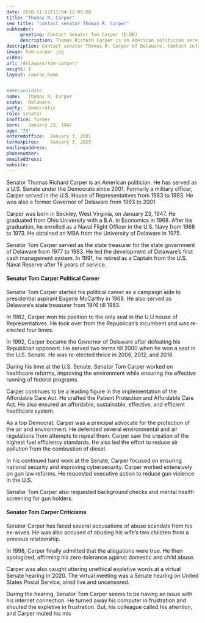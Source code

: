 ```yaml
---
date: 2020-11-22T11:54:12-05:00
title: "Thomas R. Carper"
seo_title: "contact senator Thomas R. Carper"
subheader:
     greeting: Contact Senator Tom Carper (D-DE)
     description: Thomas Richard Carper is an American politician serving as the senior United States Senator from Delaware, having held the seat since 2001. A member of the Democratic Party, Carper served in the United States House of Representatives from 1983 to 1993 and was the 71st governor of Delaware from 1993 to 2001.
description: Contact senator Thomas R. Carper of Delaware. Contact information for Thomas R. Carper includes email address, phone number, and mailing address.
image: tom-carper.jpg
video: 
url: /delaware/tom-carper/
weight: 1
layout: course_home


####candidate
name:	Thomas R. Carper
state:	Delaware
party:	Democratic
role: senator
inoffice: former
born:	January 23, 1947
age: '73'
enteredoffice:	January 3, 2001
termexpires:	January 3, 2025
mailingaddress:	
phonenumber:	
emailaddress:	
website:	
---
```

Senator Thomas Richard Carper is an American politician. He has served as a U.S. Senate under the Democrats since 2001. Formerly a military officer, Carper served in the U.S. House of Representatives from 1983 to 1993. He was also a former Governor of Delaware from 1993 to 2001.

Carper was born in Beckley, West Virginia, on January 23, 1947. He graduated from Ohio University with a B.A. in Economics in 1968. After his graduation, he enrolled as a Naval Flight Officer in the U.S. Navy from 1968 to 1973. He obtained an MBA from the University of Delaware in 1975.

Senator Tom Carper served as the state treasurer for the state government of Delaware from 1977 to 1983. He led the development of Delaware’s first cash management system. In 1991, he retired as a Captain from the U.S. Naval Reserve after 18 years of service.

#### Senator Tom Carper Political Career

Senator Tom Carper started his political career as a campaign aide to presidential aspirant Eugene McCarthy in 1968. He also served as Delaware’s state treasurer from 1976 till 1983.

In 1982, Carper won his position to the only seat in the U.U house of Representatives. He took over from the Republican’s incumbent and was re-elected four times.

In 1992, Carper became the Governor of Delaware after defeating his Republican opponent. He served two terms till 2000 when he won a seat in the U.S. Senate. He was re-elected thrice in 2006, 2012, and 2018.

During his time at the U.S. Senate, Senator Tom Carper worked on healthcare reforms, improving the environment while ensuring the effective running of federal programs.

Carper continues to be a leading figure in the implementation of the Affordable Care Act. He crafted the Patient Protection and Affordable Care Act. He also ensured an affordable, sustainable, effective, and efficient healthcare system.

As a top Democrat, Carper was a principal advocate for the protection of the air and environment. He defended several environmental and air regulations from attempts to repeal them. Carper saw the creation of the highest fuel efficiency standards. He also led the effort to reduce air pollution from the combustion of diesel.

In his continued hard work at the Senate, Carper focused on ensuring national security and improving cybersecurity. Carper worked extensively on gun law reforms. He requested executive action to reduce gun violence in the U.S.

Senator Tom Carper also requested background checks and mental health screening for gun holders.

#### Senator Tom Carper Criticisms

Senator Carper has faced several accusations of abuse scandals from his ex-wives. He was also accused of abusing his wife’s two children from a previous relationship.

In 1998, Carper finally admitted that the allegations were true. He then apologized, affirming his zero-tolerance against domestic and child abuse.

Carper was also caught uttering unethical expletive words at a virtual Senate hearing in 2020. The virtual meeting was a Senate hearing on United States Postal Service, aired live and uncensored.

During the hearing, Senator Tom Carper seems to be having an issue with his internet connection. He turned away his computer in frustration and shouted the expletive in frustration. But, his colleague called his attention, and Carper muted his mic
